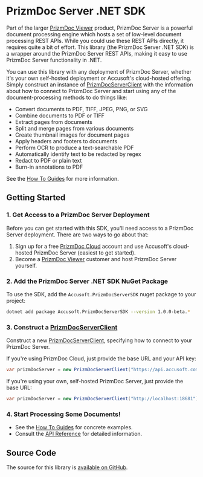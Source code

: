 # PrizmDoc Server .NET SDK

Part of the larger [PrizmDoc Viewer] product, PrizmDoc Server is a powerful
document processing engine which hosts a set of low-level document processing
REST APIs. While you could use these REST APIs directly, it requires quite a bit
of effort. This library (the PrizmDoc Server .NET SDK) is a wrapper around the
PrizmDoc Server REST APIs, making it easy to use PrizmDoc Server functionality
in .NET.

You can use this library with any deployment of PrizmDoc Server, whether it's
your own self-hosted deployment or Accusoft's cloud-hosted offering. Simply
construct an instance of [PrizmDocServerClient] with the information about how
to connect to PrizmDoc Server and start using any of the document-processing
methods to do things like:

- Convert documents to PDF, TIFF, JPEG, PNG, or SVG
- Combine documents to PDF or TIFF
- Extract pages from documents
- Split and merge pages from various documents
- Create thumbnail images for document pages
- Apply headers and footers to documents
- Perform OCR to produce a text-searchable PDF
- Automatically identify text to be redacted by regex
- Redact to PDF or plain text
- Burn-in annotations to PDF

See the [How To Guides] for more information.

## Getting Started

### 1. Get Access to a PrizmDoc Server Deployment

Before you can get started with this SDK, you'll need access to a PrizmDoc
Server deployment. There are two ways to go about that:

1. Sign up for a free [PrizmDoc Cloud] account and use Accusoft's cloud-hosted PrizmDoc Server (easiest to get started).
2. Become a [PrizmDoc Viewer] customer and host PrizmDoc Server yourself.

### 2. Add the PrizmDoc Server .NET SDK NuGet Package

To use the SDK, add the `Accusoft.PrizmDocServerSDK` nuget package to your
project:

```bash
dotnet add package Accusoft.PrizmDocServerSDK --version 1.0.0-beta.*
```

### 3. Construct a [PrizmDocServerClient]

Construct a new [PrizmDocServerClient], specifying how to connect to your
PrizmDoc Server.

If you're using PrizmDoc Cloud, just provide the base URL and your API key:

```csharp
var prizmDocServer = new PrizmDocServerClient("https://api.accusoft.com", "YOUR_API_KEY");
```

If you're using your own, self-hosted PrizmDoc Server, just provide the base URL:

```csharp
var prizmDocServer = new PrizmDocServerClient("http://localhost:18681");
```

### 4. Start Processing Some Documents!

- See the [How To Guides] for concrete examples.
- Consult the [API Reference] for detailed information.

## Source Code

The source for this library is [available on GitHub](https://github.com/Accusoft/PrizmDocServerDotNetSDK).

[PrizmDoc Viewer]: https://www.accusoft.com/products/prizmdoc-suite/prizmdoc-viewer
[PrizmDoc Cloud]: https://cloud.accusoft.com
[PrizmDocServerClient]: xref:Accusoft.PrizmDocServer.PrizmDocServerClient
[How To Guides]: how-to/index.md
[API Reference]: xref:Accusoft.PrizmDocServer
